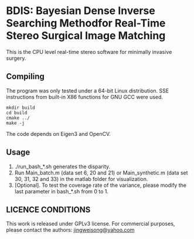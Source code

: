 # BDIS: Bayesian Dense Inverse Searching Methodfor Real-Time Stereo Surgical Image Matching #

This is the CPU level real-time stereo software for minimally invasive surgery.

 
  
## Compiling ##

The program was only tested under a 64-bit Linux distribution.
SSE instructions from built-in X86 functions for GNU GCC were used.


```
mkdir build
cd build
cmake ../
make -j
```

The code depends on Eigen3 and OpenCV.
      

## Usage ##
1. ./run_bash_*.sh generates the disparity.      
2. Run Main_batch.m (data set 6, 20 and 21) or Main_synthetic.m (data set 30, 31, 32 and 33) in the matlab folder for visualization.      
3. [Optional]. To test the coverage rate of the variance, please modify the last parameter in bash_*.sh from 0 to 1.       
      



## LICENCE CONDITIONS ##

This work is released under GPLv3 license. For commercial purposes, please contact the authors: jingweisong@yahoo.com











